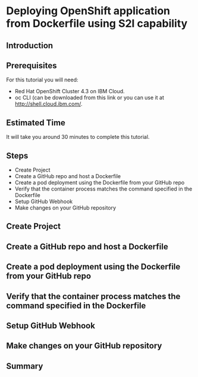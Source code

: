 # Deploying OpenShift application from Dockerfile using S2I capability
## Introduction
## Prerequisites
For this tutorial you will need:
- Red Hat OpenShift Cluster 4.3 on IBM Cloud.
- oc CLI (can be downloaded from this link or you can use it at http://shell.cloud.ibm.com/.
## Estimated Time
It will take you around 30 minutes to complete this tutorial.
## Steps
- Create Project
- Create a GitHub repo and host a Dockerfile
- Create a pod deployment using the Dockerfile from your GitHub repo
- Verify that the container process matches the command specified in the Dockerfile
- Setup GitHub Webhook
- Make changes on your GitHub repository 
## Create Project
## Create a GitHub repo and host a Dockerfile
## Create a pod deployment using the Dockerfile from your GitHub repo
## Verify that the container process matches the command specified in the Dockerfile
## Setup GitHub Webhook
## Make changes on your GitHub repository 

## Summary

